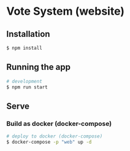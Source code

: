 # Vote System (website)
## Installation

```bash
$ npm install
```

## Running the app

```bash
# development
$ npm run start

```
## Serve
### Build as docker (docker-compose)
```bash
# deploy to docker (docker-compose)
$ docker-compose -p "web" up -d
